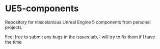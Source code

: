 # UE5-components
Repository for miscelanious Unreal Engine 5 components from personal projects

Feel free to submit any bugs in the issues tab, I will try to fix them if I have the time
